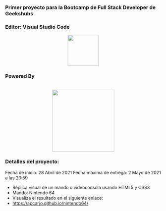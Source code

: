 
### Primer proyecto para la Bootcamp de Full Stack Developer de Geekshubs


### Editor:  Visual Studio Code
<p align="center">
    <img src="https://upload.wikimedia.org/wikipedia/commons/thumb/2/2d/Visual_Studio_Code_1.18_icon.svg/1028px-Visual_Studio_Code_1.18_icon.svg.png" height="100">
</p>


### Powered By

<p align="center">

<br>
<img src="https://www.odins.es/wp-content/uploads/2017/04/CSS3_and_HTML5_logos_and_wordmarks.svg_.png" height="200">
</p>

### Detalles del proyecto:

Fecha de inicio: 28 Abril de 2021
Fecha máxima de entrega: 2 Mayo de 2021 a las 23:59

- Réplica visual de un mando o videoconsola usando HTML5 y CSS3
- Mando: Nintendo 64
- Visualiza el resultado en el siguiente enlace:
- https://apcarjo.github.io/nintendo64/